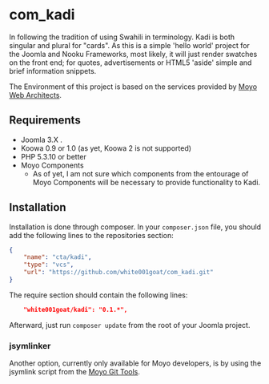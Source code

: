 # com_kadi
In following the tradition of using Swahili in terminology. Kadi is both singular and plural for "cards". As this is a simple 'hello world' 
project for the Joomla and Nooku Frameworks, most likely, it will just render swatches on the front end; for quotes, advertisements or HTML5 'aside' simple and brief information snippets.

The Environment of this project is based on the services provided by [Moyo Web Architects](http://moyoweb.nl).

## Requirements

   * Joomla 3.X .
   * Koowa 0.9 or 1.0 (as yet, Koowa 2 is not supported)
   * PHP 5.3.10 or better
   * Moyo Components
       * As of yet, I am not sure which components from the entourage of Moyo Components will be necessary to provide functionality to Kadi.

## Installation

Installation is done through composer. In your `composer.json` file, you should add the following lines to the repositories
section:

```json
{
    "name": "cta/kadi",
    "type": "vcs",
    "url": "https://github.com/white001goat/com_kadi.git"
}
```

The require section should contain the following lines:

```json
    "white001goat/kadi": "0.1.*",
```

Afterward, just run `composer update` from the root of your Joomla project.

### jsymlinker

Another option, currently only available for Moyo developers, is by using the jsymlink script from the [Moyo Git
Tools](https://github.com/derjoachim/moyo-git-tools).


